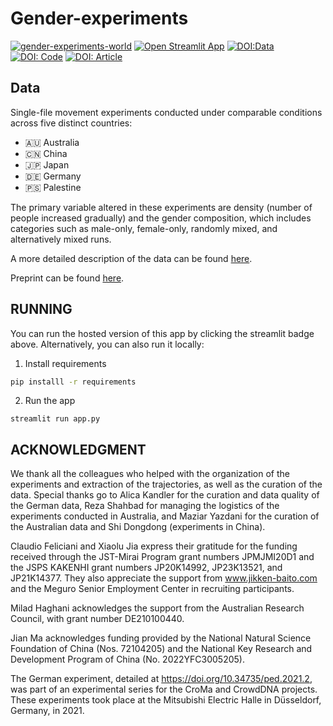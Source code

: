 # Gender-experiments
[![gender-experiments-world](https://github.com/PedestrianDynamics/gender-experiments/actions/workflows/code-quality.yml/badge.svg)](https://github.com/PedestrianDynamics/gender-experiments/actions/workflows/code-quality.yml)
[![Open Streamlit App](https://static.streamlit.io/badges/streamlit_badge_black_white.svg)](https://gender-experiments.streamlit.app/)
[![DOI:Data](https://img.shields.io/badge/Data-10.34735/ped.2024.1-blue.svg)](https://doi.org/10.34735/ped.2024.1)
[![DOI: Code](https://zenodo.org/badge/DOI/10.5281/zenodo.12675716.svg)](https://doi.org/10.5281/zenodo.12675716)
[![DOI: Article](https://img.shields.io/badge/Article-10.1016/j.ssci.2024.106710-blue.svg)](https://doi.org/10.1016/j.ssci.2024.106710)
    

## Data
Single-file movement experiments conducted under comparable conditions across five distinct countries:
- 🇦🇺 Australia
- 🇨🇳 China
- 🇯🇵 Japan
- 🇩🇪 Germany 
- 🇵🇸 Palestine 

The primary variable altered in these experiments are density (number of people increased gradually) and the gender composition, which includes categories such as male-only, female-only, randomly mixed, and alternatively mixed runs. 

A more detailed description of the data can be found [here](https://doi.org/10.34735/ped.2024.1).

Preprint can be found [here](http://dx.doi.org/10.2139/ssrn.4900271).


##  RUNNING 

You can run the hosted version of this app by clicking the streamlit badge above.
Alternatively, you can also run it locally:

1. Install requirements

```bash
pip installl -r requirements
```

2. Run the app

```
streamlit run app.py
```

## ACKNOWLEDGMENT

We thank all the colleagues who helped with the organization of the experiments and extraction of the trajectories, as well as the curation of the data. Special thanks go to Alica Kandler for the curation and data quality of the German data, Reza Shahbad for managing the logistics of the experiments conducted in Australia, and Maziar Yazdani for the curation of the Australian data and Shi Dongdong (experiments in China).

Claudio Feliciani and Xiaolu Jia express their gratitude for the funding received through the JST-Mirai Program grant numbers JPMJMI20D1 and the JSPS KAKENHI grant numbers JP20K14992, JP23K13521, and JP21K14377. They also appreciate the support from www.jikken-baito.com and the Meguro Senior Employment Center in recruiting participants.

Milad Haghani acknowledges the support from the Australian Research Council, with grant number DE210100440.

Jian Ma acknowledges funding provided by the National Natural Science Foundation of China (Nos. 72104205) and the National Key Research and Development Program of China (No. 2022YFC3005205).

The German experiment, detailed at https://doi.org/10.34735/ped.2021.2, was part of an experimental series for the CroMa and CrowdDNA projects. These experiments took place at the Mitsubishi Electric Halle in Düsseldorf, Germany, in 2021.
